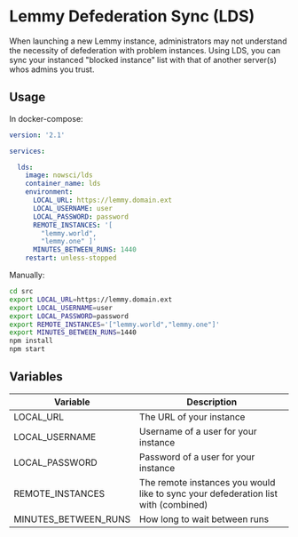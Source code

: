 # Lemmy Defederation Sync (LDS)

When launching a new Lemmy instance, administrators may not understand the necessity of defederation with problem instances. Using LDS, you can sync your instanced "blocked instance" list with that of another server(s) whos admins you trust.

## Usage
In docker-compose:
```yml
version: '2.1'

services:

  lds:
    image: nowsci/lds
    container_name: lds
    environment:
      LOCAL_URL: https://lemmy.domain.ext
      LOCAL_USERNAME: user
      LOCAL_PASSWORD: password
      REMOTE_INSTANCES: '[
        "lemmy.world",
        "lemmy.one" ]'
      MINUTES_BETWEEN_RUNS: 1440
    restart: unless-stopped
```

Manually:
```bash
cd src
export LOCAL_URL=https://lemmy.domain.ext
export LOCAL_USERNAME=user
export LOCAL_PASSWORD=password
export REMOTE_INSTANCES='["lemmy.world","lemmy.one"]'
export MINUTES_BETWEEN_RUNS=1440
npm install
npm start
```

## Variables

|Variable|Description|
|-|-|
|LOCAL_URL|The URL of your instance|
|LOCAL_USERNAME|Username of a user for your instance|
|LOCAL_PASSWORD|Password of a user for your instance|
|REMOTE_INSTANCES|The remote instances you would like to sync your defederation list with (combined)|
|MINUTES_BETWEEN_RUNS|How long to wait between runs|
